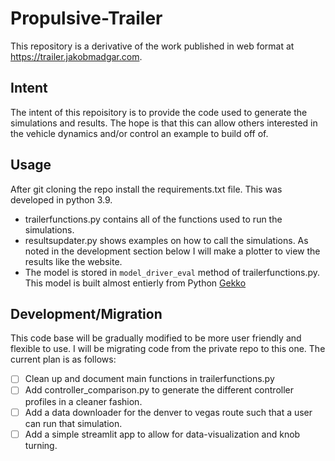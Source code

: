 
# Propulsive-Trailer
This repository is a derivative of the work published in web format at https://trailer.jakobmadgar.com. 

## Intent
The intent of this repoisitory is to provide the code used to generate the simulations and results. The hope is that this can allow others interested in the vehicle dynamics and/or control an example to build off of.

## Usage
After git cloning the repo install the requirements.txt file. This was developed in python 3.9. 

- trailerfunctions.py contains all of the functions used to run the simulations. 
- resultsupdater.py shows examples on how to call the simulations. As noted in the development section below I will make a plotter to view the results like the website.
- The model is stored in `model_driver_eval` method of trailerfunctions.py. This model is built almost entierly from Python [Gekko](https://gekko.readthedocs.io/en/latest/)

## Development/Migration
This code base will be gradually modified to be more user friendly and flexible to use. I will be migrating code from the private repo to this one. The current plan is as follows:
- [ ] Clean up and document main functions in trailerfunctions.py
- [ ] Add controller_comparison.py to generate the different controller profiles in a cleaner fashion.
- [ ] Add a data downloader for the denver to vegas route such that a user can run that simulation.
- [ ] Add a simple streamlit app to allow for data-visualization and knob turning.
